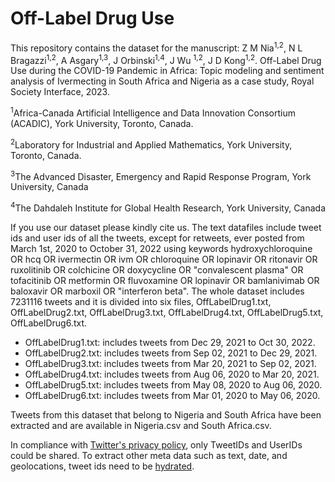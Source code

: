 # Off-Label Drug Use

This repository contains the dataset for the manuscript:
Z M Nia<sup>1,2</sup>, N L Bragazzi<sup>1,2</sup>, A Asgary<sup>1,3</sup>, J Orbinski<sup>1,4</sup>, J Wu <sup>1,2</sup>, J D Kong<sup>1,2</sup>. Off-Label Drug Use during the COVID-19 Pandemic in Africa: Topic modeling and sentiment analysis of Ivermecting in South Africa and Nigeria as a case study, Royal Society Interface, 2023.

<sup>1</sup>Africa-Canada Artificial Intelligence and Data Innovation Consortium (ACADIC), York University, Toronto, Canada. 

<sup>2</sup>Laboratory for Industrial and Applied Mathematics, York University, Toronto, Canada.

<sup>3</sup>The Advanced Disaster, Emergency and Rapid Response Program, York University, Canada

<sup>4</sup>The Dahdaleh Institute for Global Health Research, York University, Canada

If you use our dataset please kindly cite us. 
The text datafiles include tweet ids and user ids of all the tweets, except for retweets, ever posted from March 1st, 2020 to October 31, 2022 using keywords hydroxychloroquine OR hcq OR ivermectin OR ivm OR chloroquine OR lopinavir OR ritonavir OR ruxolitinib OR colchicine OR doxycycline OR "convalescent plasma" OR tofacitinib OR metformin OR fluvoxamine OR lopinavir OR bamlanivimab OR baloxavir OR marboxil OR "interferon beta". The whole dataset includes 7231116 tweets and it is divided into six files, OffLabelDrug1.txt, OffLabelDrug2.txt, OffLabelDrug3.txt, OffLabelDrug4.txt, OffLabelDrug5.txt, OffLabelDrug6.txt.
- OffLabelDrug1.txt: includes tweets from Dec 29, 2021 to Oct 30, 2022.
- OffLabelDrug2.txt: includes tweets from Sep 02, 2021 to Dec 29, 2021.
- OffLabelDrug3.txt: includes tweets from Mar 20, 2021 to Sep 02, 2021.
- OffLabelDrug4.txt: includes tweets from Aug 06, 2020 to Mar 20, 2021.
- OffLabelDrug5.txt: includes tweets from May 08, 2020 to Aug 06, 2020.
- OffLabelDrug6.txt: includes tweets from Mar 01, 2020 to May 06, 2020.

Tweets from this dataset that belong to Nigeria and South Africa have been extracted and are available in Nigeria.csv and South Africa.csv.

In compliance with [Twitter's privacy policy](https://developer.twitter.com/en/developer-terms/agreement-and-policy), only TweetIDs and UserIDs could be shared. To extract other meta data such as text, date, and geolocations, tweet ids need to be [hydrated](https://github.com/DocNow/hydrator). 




